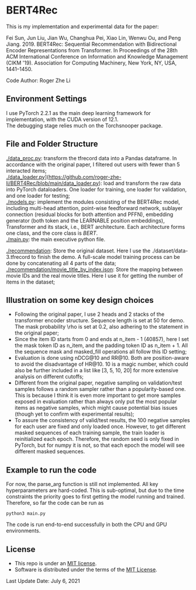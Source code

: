 # BERT4Rec

This is my implementation and experimental data for the paper:

Fei Sun, Jun Liu, Jian Wu, Changhua Pei, Xiao Lin, Wenwu Ou, and Peng Jiang. 2019. BERT4Rec: Sequential Recommendation with Bidirectional Encoder Representations from Transformer. In Proceedings of the 28th ACM International Conference on Information and Knowledge Management (CIKM '19). Association for Computing Machinery, New York, NY, USA, 1441–1450.

Code Author: Roger Zhe Li

## Environment Settings
I use PyTorch 2.2.1 as the main deep learning framework for implementation, with the CUDA version of 12.1. <br/>
The debugging stage relies much on the Torchsnooper package. <br/>


## File and Folder Structure

[./data_proc.py](https://github.com/roger-zhe-li/BERT4Rec/blob/main/data_proc.py): transform the tfrecord data into a Pandas dataframe. In accordance with the original paper, I filtered out users with fewer than 5 interacted items; <br/>
[./data_loader.py](https://github.com/roger-zhe-li/BERT4Rec/blob/main/data_loader.py)](https://github.com/roger-zhe-li/BERT4Rec/blob/main/data_loader.py): load and transform the raw data into PyTorch dataloaders. One loader for training, one loader for validation, and one loader for testing; <br/>
[./models.py](https://github.com/roger-zhe-li/BERT4Rec/blob/main/models.py): implement the modules consisting of the BERT4Rec model, including multi-head attention, point-wise feedforward network, sublayer connection (residual blocks for both attention and PFFN), embedding generator (both token and the LEARNABLE position embeddings), Transformer and its stack, i.e., BERT architecture. Each architecture forms one class, and the core class is *BERT*.   <br/>
[./main.py](https://github.com/roger-zhe-li/BERT4Rec/blob/main/main.py): the main executive python file. <br/>

[./recommendation](https://github.com/roger-zhe-li/BERT4Rec/tree/main/recommendation): Store the original dataset. Here I use the ./dataset/data-3.tfrecord to finish the demo. A full-scale model training process can be done by concatenating all 4 parts of the data; <br/>
[./recommendation/movie_title_by_index.json](https://github.com/roger-zhe-li/BERT4Rec/blob/main/recommendation/movie_title_by_index.json): Store the mapping between movie IDs and the real movie titles. Here I use it for getting the number of items in the dataset; <br/>


## Illustration on some key design choices
- Following the original paper, I use 2 heads and 2 stacks of the transformer encoder structure. Sequence length is set at 50 for demo. The mask probability \rho is set at 0.2, also adhering to the statement in the original paper;
- Since the item ID starts from 0 and ends at n_item - 1 (40857), here I set the mask token ID as n_item, and the padding token ID as n_item + 1. All the sequence mask and masked_fill operations all follow this ID setting;
- Evaluation is done using nDCG@10 and RR@10. Both are position-aware to avoid the disadvantage of HR@10. 10 is a magic number, which could also be further included in a list like \[3, 5, 10, 20\] for more extensive analysis on different cutoffs;
- Different from the original paper, negative sampling on validation/test samples follows a random sampler rather than a popularity-based one. This is because I think it is even more important to get more samples exposed in evaluation rather than always only put the most popular items as negative samples, which might cause potential bias issues (though yet to confirm with experimental results);
- To assure the consistency of valid/test results, the 100 negative samples for each user are fixed and only loaded once. However, to get different masked sequences of each training sample, the train loader is reinitialized each epoch. Therefore, the random seed is only fixed in PyTorch, but for numpy it is not, so that each epoch the model will see different masked sequences.


## Example to run the code
For now, the parse_arg function is still not implemented. All key hyperparameters are hard-coded. This is sub-optimal, but due to the time constraints the priority goes to first getting the model running and trained. Therefore, so far the code can be run as

```
python3 main.py
```
The code is run end-to-end successfully in both the CPU and GPU environments.

## License
* This repo is under an [MIT license]([https://creativecommons.org/licenses/by/4.0/](https://opensource.org/license/mit)).
* Software is distributed under the terms of the [MIT License](https://opensource.org/licenses/MIT).



Last Update Date: July 6, 2021

